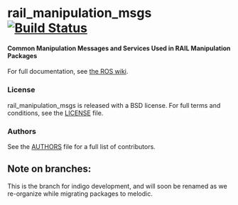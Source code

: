 rail_manipulation_msgs [![Build Status](https://api.travis-ci.org/GT-RAIL/rail_manipulation_msgs.png)](https://travis-ci.org/GT-RAIL/rail_manipulation_msgs)
======================

#### Common Manipulation Messages and Services Used in RAIL Manipulation Packages
For full documentation, see [the ROS wiki](http://ros.org/wiki/rail_manipulation_msgs).

### License
rail_manipulation_msgs is released with a BSD license. For full terms and conditions, see the [LICENSE](LICENSE) file.

### Authors
See the [AUTHORS](AUTHORS.md) file for a full list of contributors.

## Note on branches:
This is the branch for indigo development, and will soon be renamed as we re-organize while migrating packages to melodic.

